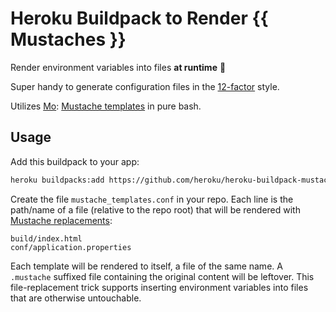 Heroku Buildpack to Render {{ Mustaches }}
==========================================

Render environment variables into files **at runtime** 🚀

Super handy to generate configuration files in the [12-factor](https://12factor.net/config) style.

Utilizes [Mo](https://github.com/tests-always-included/mo): [Mustache templates](http://mustache.github.io) in pure bash.

Usage
------

Add this buildpack to your app:

```bash
heroku buildpacks:add https://github.com/heroku/heroku-buildpack-mustache.git
```

Create the file `mustache_templates.conf` in your repo. Each line is the path/name of a file (relative to the repo root) that will be rendered with [Mustache replacements](http://mustache.github.io/mustache.5.html):

```
build/index.html
conf/application.properties
```

Each template will be rendered to itself, a file of the same name. A `.mustache` suffixed file containing the original content will be leftover. This file-replacement trick supports inserting environment variables into files that are otherwise untouchable.
